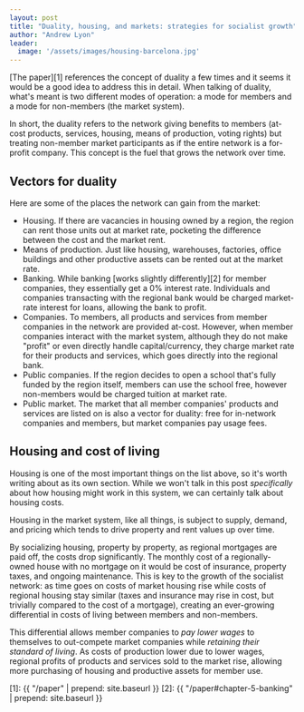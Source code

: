 ```yaml
---
layout: post
title: "Duality, housing, and markets: strategies for socialist growth"
author: "Andrew Lyon"
leader:
  image: '/assets/images/housing-barcelona.jpg'
---
```


[The paper][1] references the concept of duality a few times and it seems it would be a good idea to address this in detail. When talking of duality, what's meant is two different modes of operation: a mode for members and a mode for non-members (the market system).

In short, the duality refers to the network giving benefits to members (at-cost products, services, housing, means of production, voting rights) but treating non-member market participants as if the entire network is a for-profit company. This concept is the fuel that grows the network over time.

## Vectors for duality

Here are some of the places the network can gain from the market:

- Housing. If there are vacancies in housing owned by a region, the region can rent those units out at market rate, pocketing the difference between the cost and the market rent.
- Means of production. Just like housing, warehouses, factories, office buildings and other productive assets can be rented out at the market rate.
- Banking. While banking [works slightly differently][2] for member companies, they essentially get a 0% interest rate. Individuals and companies transacting with the regional bank would be charged market-rate interest for loans, allowing the bank to profit.
- Companies. To members, all products and services from member companies in the network are provided at-cost. However, when member companies interact with the market system, although they do not make "profit" or even directly handle capital/currency, they charge market rate for their products and services, which goes directly into the regional bank.
- Public companies. If the region decides to open a school that's fully funded by the region itself, members can use the school free, however non-members would be charged tuition at market rate.
- Public market. The market that all member companies' products and services are listed on is also a vector for duality: free for in-network companies and members, but market companies pay usage fees.

## Housing and cost of living

Housing is one of the most important things on the list above, so it's worth writing about as its own section. While we won't talk in this post *specifically* about how housing might work in this system, we can certainly talk about housing costs.

Housing in the market system, like all things, is subject to supply, demand, and pricing which tends to drive property and rent values up over time.

By socializing housing, property by property, as regional mortgages are paid off, the costs drop significantly. The monthly cost of a regionally-owned house with no mortgage on it would be cost of insurance, property taxes, and ongoing maintenance. This is key to the growth of the socialist network: as time goes on costs of market housing rise while costs of regional housing stay similar (taxes and insurance may rise in cost, but trivially compared to the cost of a mortgage), creating an ever-growing differential in costs of living between members and non-members.

This differential allows member companies to *pay lower wages* to themselves to out-compete market companies while *retaining their standard of living*. As costs of production lower due to lower wages, regional profits of products and services sold to the market rise, allowing more purchasing of housing and productive assets for member use.

[1]: {{ "/paper" | prepend: site.baseurl }}
[2]: {{ "/paper#chapter-5-banking" | prepend: site.baseurl }}


